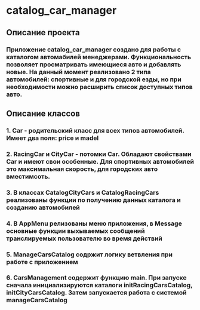 # catalog_car_manager

## Описание проекта
### Приложение catalog_car_manager создано для работы с каталогом автомабилей менеджерами. Функциональность позволяет просматривать имеющиеся авто и добавлять новые. На данный момент реализовано 2 типа автомобилей: спортивные и для городской езды, но при необходимости можно расширить список доступных типов авто.

## Описание классов
### 1. Car - родительский класс для всех типов автомобилей. Имеет два поля: price и madel
### 2. RacingCar и CityСar - потомки Car. Обладают свойствами Car и имеют свои особенные. Для спортивных автомобилей это максимальная скорость, для городских авто вместимсоть.
### 3. В классах CatalogCityCars и CatalogRacingCars реализованы функции по получению данных каталога и созданию автомобилей
### 4. В AppMenu релизованы меню приложения, в Message основные функции выхываемых сообщений транслируемых пользователю во время действий
### 5. ManageCarsCatalog содржит логику ветвления при работе с приложением
### 6. CarsManagement содержит функцию main. При запуске сначала инициализируются каталоги initRacingCarsCatalog, initCityCarsCatalog. Затем запускается работа с системой manageCarsCatalog